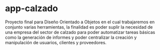# app-calzado
Proyecto final para Diseño Orientado a Objetos en el cual trabajaremos en conjunto varias herramientas,
la finalidad es poder suplir la necesidad de una empresa del sector de calzado para poder automatizar
tareas básicas como la generación de informes y poder centralizar la creación y manipulación de usuarios,
clientes y proveedores.
